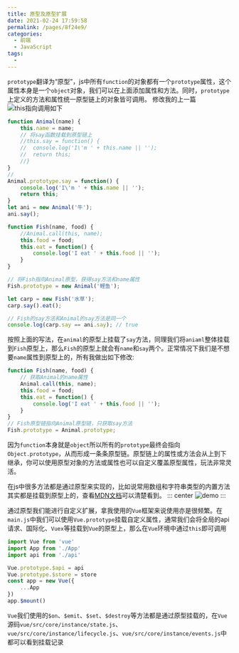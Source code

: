 ```yaml
---
title: 原型及原型扩展
date: 2021-02-24 17:59:58
permalink: /pages/8f24e9/
categories:
  - 前端
  - JavaScript
tags:
  - 
---
```

`prototype`翻译为“原型”，js中所有`function`的对象都有一个`prototype`属性，这个属性本身是一个`object`对象，我们可以在上面添加属性和方法。同时，`prototype`上定义的方法和属性统一原型链上的对象皆可调用。
修改我的上一篇![this指向调用]()如下
```js
function Animal(name) {	
    this.name = name;	
	// 将say函数挂载到原型链上
	//this.say = function() {
	//	console.log('I\'m ' + this.name || '');
	//	return this;
	//}
}
// 
Animal.prototype.say = function() {
	console.log('I\'m ' + this.name || '');
	return this;
}
let ani = new Animal('牛');
ani.say();

function Fish(name, food) {
	//Animal.call(this, name);
	this.food = food;
	this.eat = function() {
	    console.log('I eat ' + this.food || '');
	}
}

// 将Fish指向Animal原型，获得say方法和name属性
Fish.prototype = new Animal('鲤鱼');

let carp = new Fish('水草');
carp.say().eat();

// Fish的say方法和Animal的say方法是同一个
console.log(carp.say == ani.say); // true
```

按照上面的写法，在`animal`的原型上挂载了`say`方法，同理我们将`aniaml`整体挂载到`Fish`原型上，那么`Fish`的原型上就会有`name`和`say`两个。正常情况下我们是不想要`name`属性到原型上的，所有我做出如下修改:
```js
function Fish(name, food) {
	// 获取Animal的name属性
	Animal.call(this, name);
	this.food = food;
	this.eat = function() {
	    console.log('I eat ' + this.food || '');
	}
}
// Fish原型链指向Animal原型链，只获取say方法
Fish.prototype = Animal.prototype;
```

因为`function`本身就是`object`所以所有的`prototype`最终会指向`Object.prototype`，从而形成一条条原型链。原型链上的属性或方法会从上到下继承，你可以使用原型对象的方法或属性也可以自定义覆盖原型属性，玩法非常灵活。

在js中很多方法都是通过原型来实现的，比如说常用数组和字符串类型的内置方法其实都是挂载到原型上的，查看[MDN文档](https://developer.mozilla.org/en-us/docs/Web/JavaScript/Reference/Global_Objects/Array)可以清楚看到。
::: center
![demo](https://lhost.oss-cn-chengdu.aliyuncs.com/blog/20210128145350.png)
:::

通过原型我们能进行自定义扩展，拿我使用的`Vue`框架来说使用亦是很频繁。在`main.js`中我们可以使用`Vue.prototype`挂载自定义属性，通常我们会将全局的api请求、国际化、`Vuex`等挂载到`Vue`的原型上，那么在`Vue`环境中通过`this`即可调用
```js
import Vue from 'vue'
import App from './App'
import api from './api'

Vue.prototype.$api = api
Vue.prototype.$store = store
const app = new Vue({
    ...App
})
app.$mount()
```

`Vue`我们使用的`$on`、`$emit`、`$set`、`$destroy`等方法都是通过原型挂载的，在`Vue`源码`vue/src/core/instance/state.js`、`vue/src/core/instance/lifecycle.js`、`vue/src/core/instance/events.js`中都可以看到挂载记录





